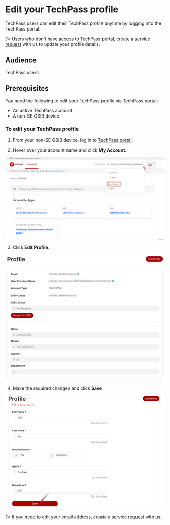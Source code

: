 # Edit your TechPass profile

TechPass users can edit their TechPass profile anytime by logging into the TechPass portal.

?> Users who don't have access to TechPass portal, create a [service request](https://go.gov.sg/techpass-sr) with us to update your profile details.

## Audience

TechPass users.

## Prerequisites

You need the following to edit your TechPass profile via TechPass portal:

- An active TechPass account.
- A non-SE GSIB device.

### To edit your TechPass profile

1. From your non-SE GSIB device, log in to [TechPass portal](https://portal.techpass.gov.sg).

2. Hover over your account name and click **My Account**.

<kbd>![view-account](assets/images/onboarding/po-non-se/view-account-or-profile.png)</kbd>

3. Click **Edit Profile**.

<kbd>![edit-account](assets/images/onboarding/po-non-se/edit-profile-new.png)</kbd>

4. Make the required changes and click **Save**.

<kbd>![save-account](assets/images/onboarding/po-non-se/save-profile.png)</kbd>

?> If you need to edit your email address, create a [service request](https://go.gov.sg/techpass-sr) with us.

<!--
2. Sign in to your TechPass account.
<kbd>![sign-in](assets/images/access-sgts-services-using-techpass/log-in-with-techpass.png)</kbd>

> **Note**
> If you are a public officer you may be prompted to log in to the WOG account first before proceeding to TechPass account.

You will now be prompted to approve your TechPass sign-in. A number will be shown on your browser.

 <kbd>![number-mfa](assets/images/onboarding/po-non-se/mfa-number-displayed-on-screen.png)</kbd>

3. On the Authenticator app, enter the number shown, and tap **Yes**.
-->